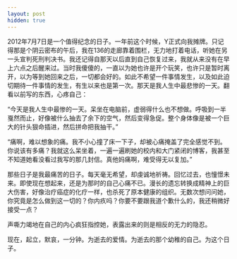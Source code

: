 ```yaml
---
layout: post
hidden: true
---
```

2012年7月7日是一个值得纪念的日子。一年前这个时候，Y正式向我摊牌。只记得那是个阴云密布的午后，我在136的走廊靠着围栏，无力地打着电话，听她在另一头宣判死刑判决书。我还记得自那天以后直到自己恢复过来，我就从来没有在早上六点之后醒来过。当时我傻傻的，一直以为她也许是开个玩笑，也许只是暂时离开，以为等到她回来之后，一切都会好的。如此不希望一件事情发生，以及如此迫切期待一件事情的发生，有生以来也是第一次。那天是我人生中最悲惨的一天。翻看以前写的东西，心疼自己：

“今天是我人生中最惨的一天。呆坐在电脑前，虚弱得什么也不想做。呼吸到一半戛然而止，好像被什么抽去了余下的空气，然后变得急促。整个身体像是被一个巨大的针头狠命插进，然后拼命把我抽干。”

“痛啊，难以想象的痛。我不小心撞了床一下子，却被心痛掩盖了完全感觉不到。你说该有多痛？我就这么呆坐着，一遍一遍刷她的校内和大门紧闭的博客，我甚至不知道她看没看过我写的那几封信。真他妈痛啊，难受得无以复加。”

那些日子是我最痛苦的日子。每天毫无希望，却虔诚地祈祷。回忆过去，也憧憬未来。即使现在想起来，还是为那时的自己心痛不已。漫长的遗忘转换成精神上的巨大伤害，好像治疗癌症的化疗一样，也杀死了原本健康的组织。无数次想问问她，你究竟是怎么做到这一切的？你内疚吗？你要不要跟我道个歉什么的，我还稍微好接受一点？

声嘶力竭地在自己的内心疯狂指控她，表露出来的则是相反的无力的隐忍。

现在，起立，默哀，一分钟。为逝去的爱情。为逝去的那个幼稚的自己。为这个日子。